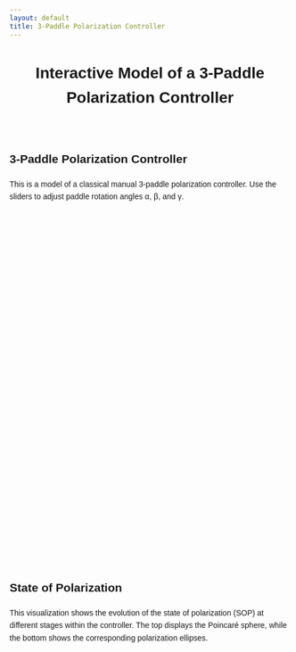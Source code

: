 ```yaml
---
layout: default
title: 3-Paddle Polarization Controller
---
```


<style>
  body {
	  font-family: sans-serif;
	  margin: 20px;
		line-height: 1.6;
	}

	h1 {
		text-align: center;
		margin-bottom: 40px;
	}

	.container1 {
		display: flex;
		justify-content: center;
		gap: 20px;
		align-items: flex-start;
		flex-wrap: wrap;
	}

	.column {
		display: flex;
		flex-direction: column;
		align-items: center;
		width: 600px;
	}

	.text-block {
		height: 150px; /* Alignment by height of headings+text */
		margin-bottom: 10px;
	}

	.applet {
		width: 600px;
		height: 600px;
	}

	@media (max-width: 1260px) {
		.container {
		  flex-direction: column;
		  align-items: center;
		}

		.text-block {
		  height: auto;
		}
	}
</style>

<h1>Interactive Model of a 3-Paddle Polarization Controller</h1>

<div class="container1">
  <!-- Left column -->
  <div class="column">
    <div class="text-block">
      <h2>3-Paddle Polarization Controller</h2>
      <p>This is a model of a classical manual 3-paddle polarization controller. Use the sliders to adjust paddle rotation angles α, β, and γ.</p>
    </div>
    <div id="ggbApplet1" class="applet"></div>
  </div>

  <!-- Right column -->
  <div class="column">
    <div class="text-block">
      <h2>State of Polarization</h2>
      <p>This visualization shows the evolution of the state of polarization (SOP) at different stages within the controller. The top displays the Poincaré sphere, while the bottom shows the corresponding polarization ellipses.</p>
    </div>
    <div id="ggbApplet2" class="applet"></div>
  </div>
</div>

<div id="ggbApplet1"></div>

<script>
  function ggbOnInit(param) {
	  if (param == "ggbApplet1") {
		  // init update listeners for ggbApplet1
		  ggbApplet1.registerObjectUpdateListener("α", "abcListener");
		  ggbApplet1.registerObjectUpdateListener("β", "abcListener");
		  ggbApplet1.registerObjectUpdateListener("γ", "abcListener");
	  }
  }

  function abcListener(objName) {
    // get value from applet1 and set value in applet2	
	  var changedValue = 2*ggbApplet1.getValue(objName);/* Multiple by 2 due to double of angles on the Poincare sphere */
	  ggbApplet2.setValue(objName, changedValue);		
  } 
  
  var applet1 = new GGBApplet(createGGBParams("ggbApplet1", "pts6vg4r"), true);
  var applet2 = new GGBApplet(createGGBParams("ggbApplet2", "hdmsanwn",{enableRightClick: false}), true);
  window.onload = function() {
	  applet1.inject('ggbApplet1');
	  applet2.inject('ggbApplet2');
	  // Запрет прокрутки мыши (зум колесиком)
	  document.getElementById('ggbApplet2').addEventListener('wheel', function (e) {
	    e.preventDefault();
	    }, { passive: false });
	
	  // Запрет пинча на мобильных
	  document.getElementById('ggbApplet2').addEventListener('touchmove', function (e) {
	    if (e.touches.length > 1) e.preventDefault();
	    }, { passive: false });
};
</script>
